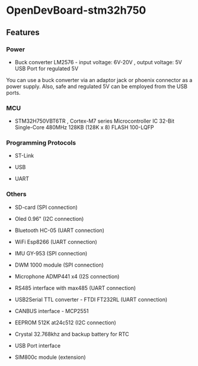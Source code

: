 # OpenDevBoard-stm32h750







## Features

### Power

- Buck converter LM2576 - input voltage: 6V-20V  , output voltage: 5V USB Port for regulated 5V 

You can use a buck converter via an adaptor jack or phoenix connector as a power supply. Also, safe and regulated 5V can be employed from the USB ports.  



### MCU

- STM32H750VBT6TR , Cortex-M7 series Microcontroller IC 32-Bit Single-Core 480MHz 128KB (128K x 8) FLASH 100-LQFP

  

### Programming Protocols

- ST-Link

- USB

- UART

  

### Others

- SD-card (SPI connection)

- Oled 0.96"  (I2C connection)

- Bluetooth HC-05 (UART connection)

- WiFi Esp8266 (UART connection)

- IMU GY-953 (SPI connection)

- DWM 1000 module (SPI connection)

- Microphone ADMP441 x4 (I2S connection)

-  RS485 interface with max485 (UART connection)

- USB2Serial TTL converter - FTDI FT232RL (UART connection)

- CANBUS interface - MCP2551 

- EEPROM 512K at24c512 (I2C connection)

- Crystal 32.768khz and backup battery for RTC

- USB Port interface

- SIM800c module (extension)